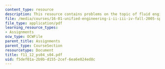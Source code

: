 ```yaml
---
content_type: resource
description: This resource contains problems on the topic of fluid engineering.
file: /media/courses/16-01-unified-engineering-i-ii-iii-iv-fall-2005-spring-2006/f5def01a2b9bd1552cef6ea6e024ed8c_f11_12_ps04_s04.pdf
file_type: application/pdf
learning_resource_types:
- Assignments
ocw_type: OCWFile
parent_title: Assignments
parent_type: CourseSection
resourcetype: Document
title: f11_12_ps04_s04.pdf
uid: f5def01a-2b9b-d155-2cef-6ea6e024ed8c
---
```

